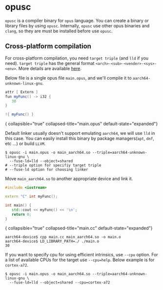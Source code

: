 # opusc

`opusc` is a compiler binary for `opus` language. You can create a binary or library files by using `opusc`.
Internally, `opusc` use other opus binaries and `clang`, so they are must be installed before use `opusc`.

## Cross-platform compilation

For cross-platform compilation, you need `target triple` (and `lld` if you need). `target triple` has the general
format `<arch>-<sub>-<vender>-<sys>-<env>`. More details are
available [here](https://clang.llvm.org/docs/CrossCompilation.html).

Below file is a single opus file `main.opus`, and we'll compile it to `aarch64-unknown-linux-gnu`.

```C#
attr [ Extern ]
fun myFunc() -> i32 {
   30
}

!{ myFunc() }
```
{ collapsible="true" collapsed-title="main.opus" default-state="expanded"}

Default linker usually doesn't support emulating `aarch64`, we will use `lld` in this case. You can easily install this
binary by package managers(`apt`, `dnf`, etc ...) or build `LLVM`.

```Shell
$ opusc -i main.opus -o main_aarch64.so --triple=aarch64-unknown-linux-gnu \
  --fuse-ld=lld --object=shared
# --triple option for specifiy target triple
# --fuse-ld option for choosing linker
```

Move `main_aarch64.so` to another appropriate device and link it.

```C++
#include <iostream>

extern "C" int myFunc();

int main() {
   std::cout << myFunc() << '\n';
   return 0;
}
```
{ collapsible="true" collapsed-title="main.cc" default-state="expanded"}

```Shell
aarch64-device$ cpp main.cc main_aarch64.so -o main.o 
aarch64-device$ LD_LIBRARY_PATH=./ ./main.o 
30
```

If you want to specify cpu for using efficient intrinsics, use `--cpu` option. For a list of available CPUs for the
target use `--cpu=help`. Below example is for `cortex-a72`.

```Shell
$ opusc -i main.opus -o main_aarch64.so --triple=aarch64-unknown-linux-gnu \
  --fuse-ld=lld --object=shared --cpu=cortex-a72
```

